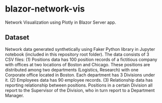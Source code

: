 # blazor-network-vis
Network Visualization using Plotly in Blazor Server app.

## Dataset
Network data generated synthetically using Faker Python library in Jupyter notebook (included in this repository root folder). The data consists of 3 CSV files:
(1) Positions data has 100 position records of a fictitious company with offices at two locations of Boston and Chicago.  These positions are distributed among two departments (Logistics, Research) with one Corporate office located in Boston. Each department has 3 Divisions under it.
(2) Employees data has 90 employee records.
(3) Relationship data has reporting relationship between positions.  Positions in a certain Division all report to the Supervisor of the Division, who in turn report to a Department Manager.
